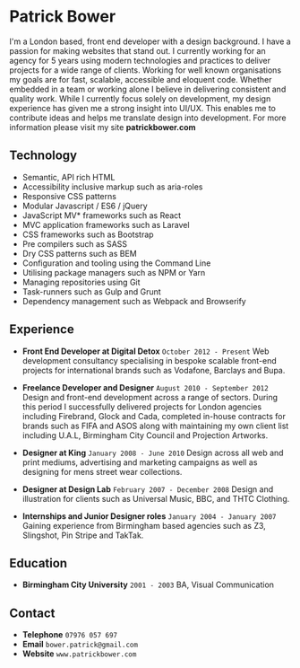 # Patrick Bower

I'm a London based, front end developer with a design background. I have a passion for making websites that stand out. I currently working for an agency for 5 years using modern technologies and practices to deliver projects for a wide range of clients. Working for well known organisations my goals are for fast, scalable, accessible and eloquent code. Whether embedded in a team or working alone I believe in delivering consistent and quality work. While I currently focus solely on development, my design experience has given me a strong insight into UI/UX. This enables me to contribute ideas and helps me translate design into development. For more information please visit my site **patrickbower.com**

## Technology
- Semantic, API rich HTML
- Accessibility inclusive markup such as aria-roles
- Responsive CSS patterns
- Modular Javascript / ES6 / jQuery
- JavaScript MV* frameworks such as React
- MVC application frameworks such as Laravel
- CSS frameworks such as Bootstrap
- Pre compilers such as SASS
- Dry CSS patterns such as BEM
- Configuration and tooling using the Command Line
- Utilising package managers such as NPM or Yarn
- Managing repositories using Git
- Task-runners such as Gulp and Grunt
- Dependency management such as Webpack and Browserify

## Experience
- **Front End Developer at Digital Detox**
   `October 2012 - Present`
   Web development consultancy specialising in bespoke scalable front-end projects for international brands such as Vodafone, Barclays and Bupa.

- **Freelance Developer and Designer**
   `August 2010 - September 2012`
   Design and front-end development across a range of sectors. During this period I successfully delivered projects for London agencies including Firebrand, Glock and Cada, completed in-house contracts for brands such as FIFA and ASOS along with maintaining my own client list including U.A.L, Birmingham City Council and Projection Artworks.

- **Designer at King**
   `January 2008 - June 2010`
   Design across all web and print mediums, advertising and marketing campaigns as well as designing for mens street wear collections.

- **Designer at Design Lab**
   `February 2007 - December 2008`
   Design and illustration for clients such as Universal Music, BBC, and THTC Clothing.

- **Internships and Junior Designer roles**
   `January 2004 - January 2007`
   Gaining experience from Birmingham based agencies such as Z3, Slingshot, Pin Stripe and TakTak.

## Education
- **Birmingham City University**
   `2001 - 2003`
   BA, Visual Communication

## Contact
- **Telephone** `07976 057 697`
- **Email** `bower.patrick@gmail.com`
- **Website** `www.patrickbower.com`
